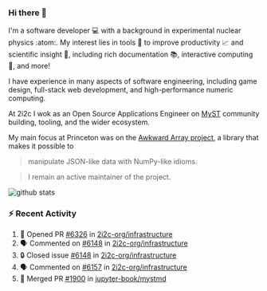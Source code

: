 ### Hi there 👋 

I'm a software developer 💻 with a background in experimental nuclear physics :atom:. My interest lies in tools :wrench: to improve productivity :chart_with_upwards_trend: and scientific insight :telescope:, including rich documentation 📚, interactive computing 🧮, and more! 

I have experience in many aspects of software engineering, including game design, full-stack web development, and high-performance numeric computing. 

At 2i2c I wok as an Open Source Applications Engineer on [MyST](https://github.com/jupyter-book/mystmd) community building, tooling, and the wider ecosystem. 

My main focus at Princeton was on the [Awkward Array project](awkward-array.org/), a library that makes it possible to 
> manipulate JSON-like data with NumPy-like idioms.

> I remain an active maintainer of the project. 

![github stats](https://github-readme-stats.vercel.app/api?username=agoose77&show_icons=true&hide_rank=true&hide_title=true&bg_color=30,e76445,904e95&text_color=efe3ec&icon_color=efe3ec)
<!--
**agoose77/agoose77** is a ✨ _special_ ✨ repository because its `README.md` (this file) appears on your GitHub profile.

Here are some ideas to get you started:

- 🔭 I’m currently working on ...
- 🌱 I’m currently learning ...
- 👯 I’m looking to collaborate on ...
- 🤔 I’m looking for help with ...
- 💬 Ask me about ...
- 📫 How to reach me: ...
- 😄 Pronouns: ...
- ⚡ Fun fact: ...
-->

### :zap: Recent Activity

<!--START_SECTION:activity-->
1. 💪 Opened PR [#6326](https://github.com/2i2c-org/infrastructure/pull/6326) in [2i2c-org/infrastructure](https://github.com/2i2c-org/infrastructure)
2. 🗣 Commented on [#6148](https://github.com/2i2c-org/infrastructure/issues/6148#issuecomment-3032727281) in [2i2c-org/infrastructure](https://github.com/2i2c-org/infrastructure)
3. 🔒 Closed issue [#6148](https://github.com/2i2c-org/infrastructure/issues/6148) in [2i2c-org/infrastructure](https://github.com/2i2c-org/infrastructure)
4. 🗣 Commented on [#6157](https://github.com/2i2c-org/infrastructure/issues/6157#issuecomment-3032321538) in [2i2c-org/infrastructure](https://github.com/2i2c-org/infrastructure)
5. 🎉 Merged PR [#1900](https://github.com/jupyter-book/mystmd/pull/1900) in [jupyter-book/mystmd](https://github.com/jupyter-book/mystmd)
<!--END_SECTION:activity-->
